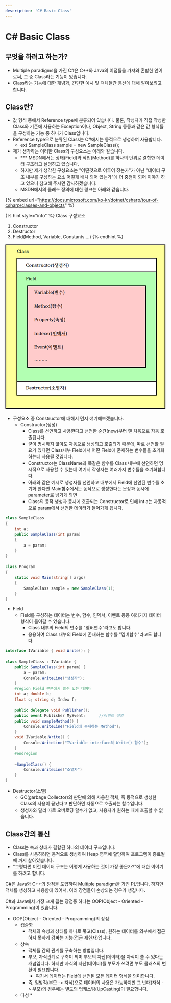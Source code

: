 ```yaml
---
description: 'C# Basic Class'
---
```


# C\# Basic Class

## 무엇을 하려고 하는가?

* Multiple paradigms을 가진 C\#은 C++와 Java의 이점들을 가져와 혼합한 언어로써, 그 중 Class라는 기능이 있습니다.
* Class라는 기능에 대한 개념과, 간단한 예시 및 객체들간 통신에 대해 알아보려고 합니다.



## Class란?

* 값 형식 중에서 Reference type에 분류되어 있습니다. 물론, 작성자가 직접 작성한 Class와 기존에 사용하는 Exception이나, Object, String 등등과 같은 값 형식들을 구성하는 기능 중 하나가 Class입니다.
* Reference type으로 분류된 Class는 C\#에서는 동적으로 생성하여 사용합니다.
  * ex\) SampleClass sample = new SampleClass\(\);
* 제가 생각하는 이러한 Class의 구성요소는 아래와 같습니다.
  * \*\*\* MSDN에서는 상태\(Field\)와 작업\(Method\)를 하나의 단위로 결합한 데이터 구조라고 설명하고 있습니다.
  * 하지만 제가 생각한 구성요소는 "어떤것으로 이루어 졌는가"가 아닌 "데이터 구조 내부를 구성하는 요소 어떻게 배치 되어 있는가"에 더 중점이 되어 이야기 하고 있으니 참고해 주시면 감사하겠습니다.
  * MSDN에서의 클래스 정의에 대한 링크는 아래와 같습니다.

{% embed url="https://docs.microsoft.com/ko-kr/dotnet/csharp/tour-of-csharp/classes-and-objects" %}

{% hint style="info" %}
Class 구성요소 

1. Constructor
2. Destructor
3. Field\(Method, Variable, Constants....\)
{% endhint %}

![](../../../.gitbook/assets/image%20%28209%29.png)



* 구성요소 중 Constructor에 대해서 먼저 얘기해보겠습니다.
  * Constructor\(생성\)
    * Class를 선언하고 사용한다고 선언한 순간\(new\)부터 맨 처음으로 자동 호출됩니다.
    * 굳이 명시하지 않아도 자동으로 생성되고 호출되기 때문에, 따로 선언할 필요가 있다면 Class내부 Field에서 어떤 Field에 존재하는 변수들을 초기화 하는데 사용될 것입니다.
    * Constructor는 ClassName과 똑같은 함수를 Class 내부에 선언하면 명시적으로 사용할 수 있는데 여기서 작성자는 여러가지 변수들을 초기화합니다.
    * 아래와 같은 예시로 생성자를 선언하고 내부에서 Field에 선언된 변수를 초기화 한다면 Main함수에서는 동적으로 생성한다는 문장과 동시에 parameter로 넘기게 되면
    * Class의 동적 생성과 동시에 호출되는 Constructor로 인해 int a는 자동적으로 param에서 선언한 데이터가 들어가게 됩니다.

```csharp
class SampleClass
{
    int a;
    public SampleClass(int param)
    {
        a = param;
    }
}

class Program
{
    static void Main(string[] args)
    {
        SampleClass sample = new SampleClass(1);
    }
}
```



* Field
  * Field를 구성하는 데이터는 변수, 함수, 인덱서, 이벤트 등등 여러가지 데이터 형식이 들어갈 수 있습니다.
    * Class 내부의 Field의 변수를 "멤버변수"라고도 합니다.
    * 응용하여 Class 내부의 Field에 존재하는 함수를 "멤버함수"라고도 합니다.

```csharp
interface IVariable { void Write(); }

class SampleClass : IVariable {
    public SampleClass(int param) {
        a = param;
        Console.WriteLine("생성자");
    }
    #region Field 부분에서 쓸수 있는 데이터 
    int a; double b;
    float c; string d; Index f;
    
    public delegate void Publisher();
    public event Publisher MyEvent;      //이벤트 정의
    public void sampleMethod() {
        Console.WriteLine("Field에 존재하는 Method");
    }
    void IVariable.Write() {
        Console.WriteLine("IVariable interface의 Write() 함수");
    }
    #endregion

    ~SampleClass() {
        Console.WriteLine("소멸자")
    }
}
```



* Destructor\(소멸\)
  * GC\(garbage Collector\)의 판단에 의해 사용한 객체, 즉 동적으로 생성한 Class의 사용이 끝났다고 판단하면 자동으로 호출되는 함수입니다.
  * 생성자와 달리 따로 오버로딩 할수가 없고, 사용자가 원하는 때에 호출할 수 없습니다.



## Class간의 통신

* Class는 속과 상태가 결합된 하나의 데이터 구조입니다.
* Class를 사용하려면 동적으로 생성하여 Heap 영역에 할당하여 프로그램이 종료될 때 까지 살아있습니다.
* "그렇다면 이런 데이터 구조는 어떻게 사용하는 것이 가장 좋은가?"에 대한 이야기를 하려고 합니다.

C\#은 Java와 C++의 장점을 도입하여 Multiple paradigm을 가진 PL입니다. 하지만 객체를 생성하고 사용함에 있어서, 여러 장점들이 손상되는 경우가 생깁니다.

C\#과 Java에서 가장 크게 꼽는 장점중 하나는 OOP\(Object - Oriented - Programming\)이 있습니다.

* OOP\(Object - Oriented - Programming\)의 장점
  * 캡슐화
    * 객체의 속성과 상태를 하나로 묶고\(Class\), 원하는 데이터를 외부에서 접근하지 못하게 감싸는 기능\(접근 제한자\)입니다.
  * 상속
    * 객체들 간의 관계를 구축하는 방법입니다.
    * 부모, 자식관계로 구축이 되며 부모의 자산\(데이터\)을 자식이 쓸 수 있다는 개념입니다. 하지만 자식의 자산\(데이터\)를 부모가 쓰려면 부모 클래스의 변환이 필요합니다.
      * 여기서 데이터는 Field에 선언된 모든 데이터 형식을 의미합니다.
    * 즉, 일방적\(부모 -&gt; 자식\)으로 데이터의 사용은 가능하지만 그 반대\(자식 -&gt; 부모\)의 경우에는 별도의 업캐스팅\(UpCasting\)이 필요합니다.
  * 다성
    * 





